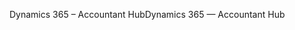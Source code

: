 <span data-ttu-id="24392-101">Dynamics 365 – Accountant Hub</span><span class="sxs-lookup"><span data-stu-id="24392-101">Dynamics 365 — Accountant Hub</span></span>
